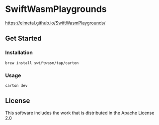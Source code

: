 # SwiftWasmPlaygrounds
https://elmetal.github.io/SwiftWasmPlaygrounds/

## Get Started
### Installation
`brew install swiftwasm/tap/carton`

### Usage
`carton dev`

## License
This software includes the work that is distributed in the Apache License 2.0
